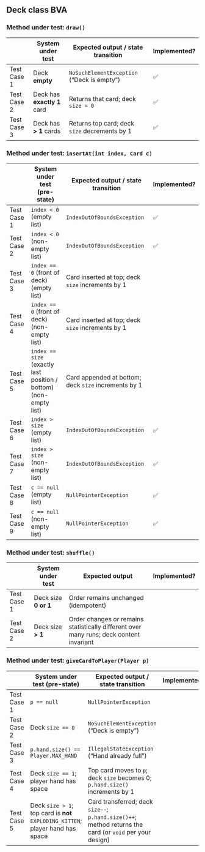 ## Deck class BVA

### Method under test: `draw()`

|             | System under test           | Expected output / state transition            | Implemented?       |
|-------------|-----------------------------|-----------------------------------------------|--------------------|
| Test Case 1 | Deck **empty**              | `NoSuchElementException` (“Deck is empty”)    | :white_check_mark: |
| Test Case 2 | Deck has **exactly 1** card | Returns that card; deck `size = 0`            | :white_check_mark: |
| Test Case 3 | Deck has **> 1** cards      | Returns top card; deck `size` decrements by 1 | :white_check_mark: |

### Method under test: `insertAt(int index, Card c)`

|             | System under test (pre-state)                                      | Expected output / state transition                   | Implemented?       |
|-------------|--------------------------------------------------------------------|------------------------------------------------------|--------------------|
| Test Case 1 | `index < 0` (empty list)                                           | `IndexOutOfBoundsException`                          | :white_check_mark: |
| Test Case 2 | `index < 0` (non-empty list)                                       | `IndexOutOfBoundsException`                          | :white_check_mark: |
| Test Case 3 | `index == 0` (front of deck) (empty list)                          | Card inserted at top; deck `size` increments by 1    |                    |
| Test Case 4 | `index == 0` (front of deck) (non-empty list)                      | Card inserted at top; deck `size` increments by 1    |                    |
| Test Case 5 | `index == size` (exactly last position / bottom)  (non-empty list) | Card appended at bottom; deck `size` increments by 1 |                    |
| Test Case 6 | `index > size` (empty list)                                        | `IndexOutOfBoundsException`                          | :white_check_mark: |
| Test Case 7 | `index > size` (non-empty list)                                    | `IndexOutOfBoundsException`                          | :white_check_mark: |
| Test Case 8 | `c == null` (empty list)                                           | `NullPointerException`                               | :white_check_mark: |
| Test Case 9 | `c == null` (non-empty list)                                       | `NullPointerException`                               | :white_check_mark: |

### Method under test: `shuffle()`

|             | System under test    | Expected output                                                                           | Implemented? |
|-------------|----------------------|-------------------------------------------------------------------------------------------|--------------|
| Test Case 1 | Deck size **0 or 1** | Order remains unchanged (idempotent)                                                      |              |
| Test Case 2 | Deck size **> 1**    | Order changes _or_ remains statistically different over many runs; deck content invariant |              |

### Method under test: `giveCardToPlayer(Player p)`

|             | System under test (pre-state)                                                  | Expected output / state transition                                                                      | Implemented? |
|-------------|--------------------------------------------------------------------------------|---------------------------------------------------------------------------------------------------------|--------------|
| Test Case 1 | `p == null`                                                                    | `NullPointerException`                                                                                  |              |
| Test Case 2 | Deck `size == 0`                                                               | `NoSuchElementException` (“Deck is empty”)                                                              |              |
| Test Case 3 | `p.hand.size() == Player.MAX_HAND`                                             | `IllegalStateException` (“Hand already full”)                                                           |              |
| Test Case 4 | Deck `size == 1`; player hand has space                                        | Top card moves to `p`; deck `size` becomes 0; `p.hand.size()` increments by 1                           |              |
| Test Case 5 | Deck `size > 1`; top card is **not** `EXPLODING_KITTEN`; player hand has space | Card transferred; deck `size--`; `p.hand.size()++`; method returns the card (or `void` per your design) |              |
